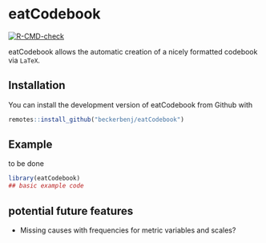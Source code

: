 
# eatCodebook

<!-- badges: start -->
[![R-CMD-check](https://github.com/beckerbenj/eatCodebook/workflows/R-CMD-check/badge.svg)](https://github.com/beckerbenj/eatCodebook/actions)
<!-- badges: end -->

eatCodebook allows the automatic creation of a nicely formatted codebook via `LaTeX`.

## Installation

You can install the development version of eatCodebook from Github with

``` r
remotes::install_github("beckerbenj/eatCodebook")
```

## Example

to be done

``` r
library(eatCodebook)
## basic example code
```

## potential future features

- Missing causes with frequencies for metric variables and scales?
